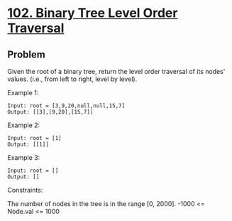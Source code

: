 # [102. Binary Tree Level Order Traversal](https://leetcode.com/problems/binary-tree-level-order-traversal/)



## Problem



Given the root of a binary tree, return the level order traversal of its nodes' values. (i.e., from left to right, level by level).

 

Example 1:

```
Input: root = [3,9,20,null,null,15,7]
Output: [[3],[9,20],[15,7]]
```

Example 2:

```
Input: root = [1]
Output: [[1]]
```

Example 3:

```
Input: root = []
Output: []
```

Constraints:

The number of nodes in the tree is in the range [0, 2000].
-1000 <= Node.val <= 1000

